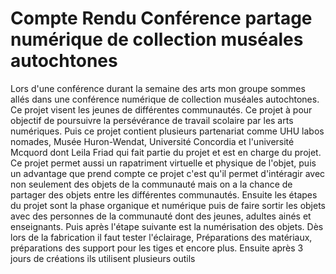 # Compte Rendu Conférence partage numérique de collection muséales autochtones

Lors d'une conférence durant la semaine des arts mon groupe sommes allés dans une conférence numérique de collection muséales autochtones. Ce projet visent les jeunes de différentes communautés. Ce projet à pour objectif de poursuivre la persévérance de travail scolaire par les arts numériques. Puis ce projet contient plusieurs partenariat comme UHU labos nomades, Musée Huron-Wendat, Université Concordia et l'université Mcquord dont Leila Friad qui fait partie du projet et est en charge du projet. Ce projet permet aussi un rapatriment virtuelle et physique de l'objet, puis un advantage que prend compte ce projet c'est qu'il permet d'intéragir avec non seulement des objets de la communauté mais on a la chance de partager des objets entre les différentes communautés. Ensuite les étapes du projet sont la phase organique et numérique puis de faire sortir les objets avec des personnes de la communauté dont des jeunes, adultes ainés et enseignants. Puis après l'étape suivante est la numérisation des objets. Dès lors de la fabrication il faut tester l'éclairage, Préparations des matériaux, préparations des support pour les tiges et encore plus. Ensuite après 3 jours de créations ils utilisent plusieurs outils


